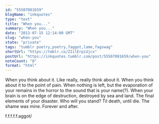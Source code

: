```yaml
---
id: "55507081659"
blogName: "inkquotes"
type: "text"
title: "When you..."
summary: "When you..."
date: "2013-07-15 12:14:00 GMT"
slug: "when-you"
state: "private"
tags: "tumblr poetry,poetry,faggot,lame,fagswag"
shortUrl: "https://tmblr.co/ZIilErpiUjcx"
postUrl: "https://inkquotes.tumblr.com/post/55507081659/when-you"
noteCount: "0"
format: "html"
---
```


When you think about it. Like really, really think about it. When you think about it to the point of pain. When nothing is left, but the evaporation of your remains in the horror to the sound that is your name(?). When your brain is on the edge of destruction, destroyed by sea and land. The final elements of your disaster. Who will you stand? Til death, until die. The shame was mine. Forever and after.

f.f.f.f.f.aggot/
